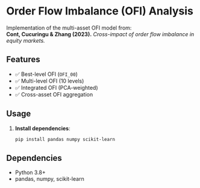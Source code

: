 # Order Flow Imbalance (OFI) Analysis
Implementation of the multi-asset OFI model from:  
**Cont, Cucuringu & Zhang (2023).** *Cross-impact of order flow imbalance in equity markets.*  

## Features
- ✅ Best-level OFI (`OFI_00`)
- ✅ Multi-level OFI (10 levels)
- ✅ Integrated OFI (PCA-weighted)
- ✅ Cross-asset OFI aggregation

## Usage
1. **Install dependencies**:
   ```bash
   pip install pandas numpy scikit-learn

## Dependencies
- Python 3.8+
- pandas, numpy, scikit-learn
   
